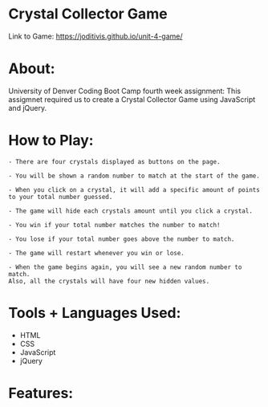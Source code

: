 # Crystal Collector Game
Link to Game: https://joditivis.github.io/unit-4-game/

# About:
University of Denver Coding Boot Camp fourth week assignment: This assigmnet required us to create a Crystal Collector Game using JavaScript and jQuery.

# How to Play:
```
- There are four crystals displayed as buttons on the page.

- You will be shown a random number to match at the start of the game.

- When you click on a crystal, it will add a specific amount of points to your total number guessed.

- The game will hide each crystals amount until you click a crystal.

- You win if your total number matches the number to match!

- You lose if your total number goes above the number to match.

- The game will restart whenever you win or lose.

- When the game begins again, you will see a new random number to match. 
Also, all the crystals will have four new hidden values.
```

# Tools + Languages Used:
* HTML
* CSS
* JavaScript
* jQuery

# Features: